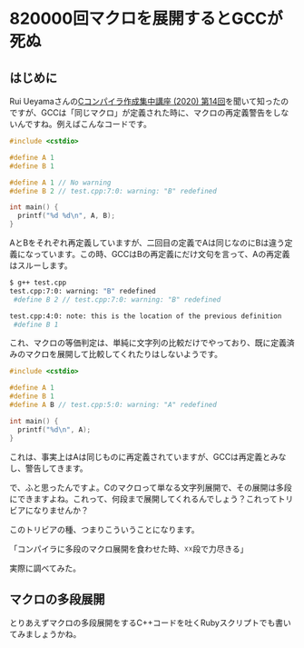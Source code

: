 # 820000回マクロを展開するとGCCが死ぬ

## はじめに

Rui Ueyamaさんの[Cコンパイラ作成集中講座 (2020) 第14回](https://www.youtube.com/watch?v=dO4szb-hsrs)を聞いて知ったのですが、GCCは「同じマクロ」が定義された時に、マクロの再定義警告をしないんですね。例えばこんなコードです。

```cpp
#include <cstdio>

#define A 1
#define B 1

#define A 1 // No warning
#define B 2 // test.cpp:7:0: warning: "B" redefined

int main() {
  printf("%d %d\n", A, B);
}
```

AとBをそれぞれ再定義していますが、二回目の定義でAは同じなのにBは違う定義になっています。この時、GCCはBの再定義にだけ文句を言って、Aの再定義はスルーします。

```sh
$ g++ test.cpp
test.cpp:7:0: warning: "B" redefined
 #define B 2 // test.cpp:7:0: warning: "B" redefined

test.cpp:4:0: note: this is the location of the previous definition
 #define B 1
```

これ、マクロの等価判定は、単純に文字列の比較だけでやっており、既に定義済みのマクロを展開して比較してくれたりはしないようです。

```cpp
#include <cstdio>

#define A 1
#define B 1
#define A B // test.cpp:5:0: warning: "A" redefined

int main() {
  printf("%d\n", A);
}
```

これは、事実上はAは同じものに再定義されていますが、GCCは再定義とみなし、警告してきます。

で、ふと思ったんですよ。Cのマクロって単なる文字列展開で、その展開は多段にできますよね。これって、何段まで展開してくれるんでしょう？これってトリビアになりませんか？

このトリビアの種、つまりこういうことになります。

「コンパイラに多段のマクロ展開を食わせた時、☓☓段で力尽きる」

実際に調べてみた。

## マクロの多段展開

とりあえずマクロの多段展開をするC++コードを吐くRubyスクリプトでも書いてみましょうかね。

